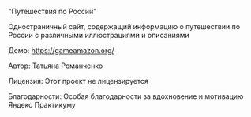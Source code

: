 "Путешествия по России"

Одностраничный сайт, содержащий информацию о путешествии по России 
с различными иллюстрациями и описаниями


Демо:
https://gameamazon.org/

Автор:
Татьяна Романченко 

Лицензия:
Этот проект не лицензируется

Благодарности:
Особая благодарности за вдохновение и мотивацию Яндекс Практикуму



